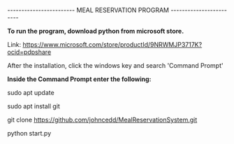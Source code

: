 ------------------------ MEAL RESERVATION PROGRAM ------------------------

**To run the program, download python from microsoft store.**

Link: https://www.microsoft.com/store/productId/9NRWMJP3717K?ocid=pdpshare

After the installation, click the windows key and search 'Command Prompt'

**Inside the Command Prompt enter the following:**

sudo apt update

sudo apt install git

git clone https://github.com/johncedd/MealReservationSystem.git

python start.py

